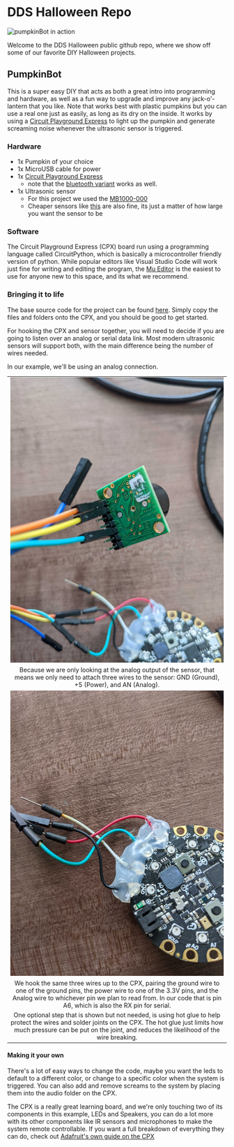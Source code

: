 # DDS Halloween Repo

![pumpkinBot in action](./photos/pumpkinBot.gif)

Welcome to the DDS Halloween public github repo, where we show off some of our favorite DIY Halloween projects.  

## PumpkinBot

This is a super easy DIY that acts as both a great intro into programming and hardware, as well as a fun way to upgrade and improve any jack-o'-lantern that you like.  Note that works best with plastic pumpkins but you can use a real one just as easily, as long as its dry on the inside.  It works by using a [Circuit Playground Express](https://www.adafruit.com/product/3333) to light up the pumpkin and generate screaming noise whenever the ultrasonic sensor is triggered.  

### Hardware

- 1x Pumpkin of your choice
- 1x MicroUSB cable for power
- 1x [Circuit Playground Express](https://www.adafruit.com/product/3333)
  - note that the [bluetooth variant](https://www.adafruit.com/product/4333) works as well.  
- 1x Ultrasonic sensor
  - For this project we used the [MB1000-000](https://www.digikey.com/en/products/detail/maxbotix-inc/MB1000-000/7896773)
  - Cheaper sensors like [this](https://www.adafruit.com/product/4007) are also fine, its just a matter of how large you want the sensor to be

### Software

The Circuit Playground Express (CPX) board run using a programming language called CircuitPython, which is basically a microcontroller friendly version of python.  While popular editors like Visual Studio Code will work just fine for writing and editing the program, the [Mu Editor](https://codewith.mu/) is the easiest to use for anyone new to this space, and its what we recommend. 

### Bringing it to life

The base source code for the project can be found [here](./code/).  Simply copy the files and folders onto the CPX, and you should be good to get started.  

For hooking the CPX and sensor together, you will need to decide if you are going to listen over an analog or serial data link.  Most modern ultrasonic sensors will support both, with the main difference being the number of wires needed.  

In our example, we'll be using an analog connection.  

||
| :---: |
| ![sensor](./photos/sensor.jpg) | 
| Because we are only looking at the analog output of the sensor, that means we only need to attach three wires to the sensor: GND (Ground), +5 (Power), and AN (Analog). |
| ![cpx](./photos/cpx.jpg) |
| We hook the same three wires up to the CPX, pairing the ground wire to one of the ground pins, the power wire to one of the 3.3V pins, and the Analog wire to whichever pin we plan to read from.  In our code that is pin A6, which is also the RX pin for serial. |
| One optional step that is shown but not needed, is using hot glue to help protect the wires and solder joints on the CPX.  The hot glue just limits how much pressure can be put on the joint, and reduces the likelihood of the wire breaking. |

#### Making it your own

There's a lot of easy ways to change the code, maybe you want the leds to default to a different color, or change to a specific color when the system is triggered.  You can also add and remove screams to the system by placing them into the audio folder on the CPX.  

The CPX is a really great learning board, and we're only touching two of its components in this example, LEDs and Speakers, you can do a lot more with its other components like IR sensors and microphones to make the system remote controllable.  If you want a full breakdown of everything they can do, check out [Adafruit's own guide on the CPX](https://learn.adafruit.com/adafruit-circuit-playground-express/circuitpython-pins-and-modules)